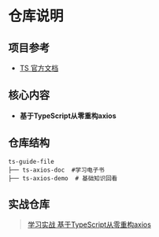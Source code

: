 # 仓库说明

## 项目参考

* [TS 官方文档](https://www.tslang.cn/docs)

## 核心内容

* **基于TypeScript从零重构axios**

## 仓库结构

```doc
ts-guide-file
├── ts-axios-doc  #学习电子书
├── ts-axios-demo  # 基础知识回看
```

## 实战仓库

> [学习实战 基于TypeScript从零重构axios](https://github.com/marlonchiu/ts-axios-refactoring)
